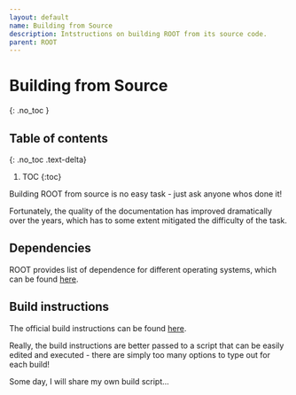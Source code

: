 ```yaml
---
layout: default
name: Building from Source
description: Intstructions on building ROOT from its source code.
parent: ROOT
---
```


# Building from Source
{: .no_toc }

## Table of contents
{: .no_toc .text-delta}

1. TOC
{:toc}

Building ROOT from source is no easy task - just ask anyone whos done it!

Fortunately, the quality of the documentation has improved dramatically over the
years, which has to some extent mitigated the difficulty of the task.

## Dependencies

ROOT provides list of dependence for different operating systems,
which can be found [here](https://root.cern/install/dependencies/).

## Build instructions

The official build instructions can be found
[here](https://root.cern/install/build_from_source/).

Really, the build instructions are better passed to a script that can be easily
edited and executed - there are simply too many options to type out for each
build!

Some day, I will share my own build script...
